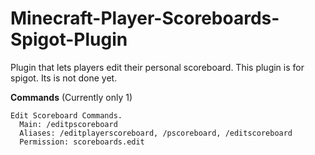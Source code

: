 # Minecraft-Player-Scoreboards-Spigot-Plugin
Plugin that lets players edit their personal scoreboard. This plugin is for spigot. Its is not done yet.

**Commands** (Currently only 1)
```
Edit Scoreboard Commands.
  Main: /editpscoreboard
  Aliases: /editplayerscoreboard, /pscoreboard, /editscoreboard
  Permission: scoreboards.edit
```
